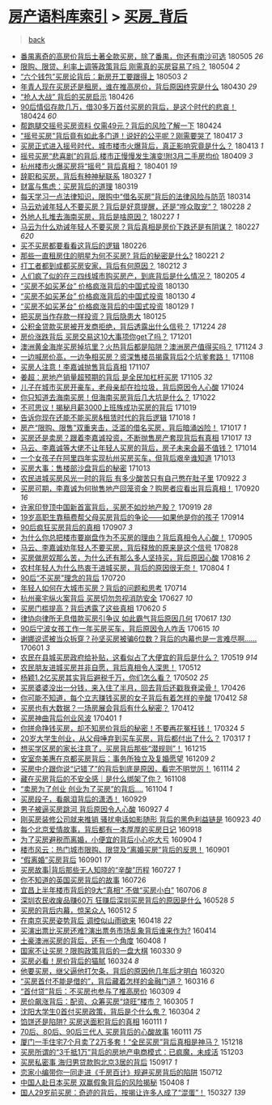 [房产语料库索引](../../README.md)  > [买房_背后](买房_背后.md)
====
> [back](../README.md)

- [番禺离奇的高房价背后土著全款买房，除了番禺，你还有南沙可选](http://jkwz.applinzi.com/ittc/7099271514203620359.html#%E7%95%AA%E7%A6%BA%E7%A6%BB%E5%A5%87%E7%9A%84%E9%AB%98%E6%88%BF%E4%BB%B7%E8%83%8C%E5%90%8E%E5%9C%9F%E8%91%97%E5%85%A8%E6%AC%BE%E4%B9%B0%E6%88%BF%EF%BC%8C%E9%99%A4%E4%BA%86%E7%95%AA%E7%A6%BA%EF%BC%8C%E4%BD%A0%E8%BF%98%E6%9C%89%E5%8D%97%E6%B2%99%E5%8F%AF%E9%80%89) 180505 *26* 
- [限购、限贷、利率上调等政策背后 刚需真的买房容易了吗？](http://jkwz.applinzi.com/ittc/7099297295873082384.html#%E9%99%90%E8%B4%AD%E3%80%81%E9%99%90%E8%B4%B7%E3%80%81%E5%88%A9%E7%8E%87%E4%B8%8A%E8%B0%83%E7%AD%89%E6%94%BF%E7%AD%96%E8%83%8C%E5%90%8E+%E5%88%9A%E9%9C%80%E7%9C%9F%E7%9A%84%E4%B9%B0%E6%88%BF%E5%AE%B9%E6%98%93%E4%BA%86%E5%90%97%EF%BC%9F) 180504 *2* 
- [“六个钱包”买房论背后：新房开工要跟得上](http://jkwz.applinzi.com/ittc/7098820683884921863.html#%E2%80%9C%E5%85%AD%E4%B8%AA%E9%92%B1%E5%8C%85%E2%80%9D%E4%B9%B0%E6%88%BF%E8%AE%BA%E8%83%8C%E5%90%8E%EF%BC%9A%E6%96%B0%E6%88%BF%E5%BC%80%E5%B7%A5%E8%A6%81%E8%B7%9F%E5%BE%97%E4%B8%8A) 180503 *2* 
- [年青人现在买房还是租房，谁在推高房价，背后原因终究是什么](http://jkwz.applinzi.com/ittc/7097707554698429457.html#%E5%B9%B4%E9%9D%92%E4%BA%BA%E7%8E%B0%E5%9C%A8%E4%B9%B0%E6%88%BF%E8%BF%98%E6%98%AF%E7%A7%9F%E6%88%BF%EF%BC%8C%E8%B0%81%E5%9C%A8%E6%8E%A8%E9%AB%98%E6%88%BF%E4%BB%B7%EF%BC%8C%E8%83%8C%E5%90%8E%E5%8E%9F%E5%9B%A0%E7%BB%88%E7%A9%B6%E6%98%AF%E4%BB%80%E4%B9%88) 180430 *29* 
- [“抢人大战” 背后的买房启示](http://jkwz.applinzi.com/ittc/7096191227781448720.html#%E2%80%9C%E6%8A%A2%E4%BA%BA%E5%A4%A7%E6%88%98%E2%80%9D+%E8%83%8C%E5%90%8E%E7%9A%84%E4%B9%B0%E6%88%BF%E5%90%AF%E7%A4%BA) 180426  
- [90后情侣存款几万，借30多万首付买房的背后，是这个时代的悲哀！](http://jkwz.applinzi.com/ittc/7095553436617802768.html#90%E5%90%8E%E6%83%85%E4%BE%A3%E5%AD%98%E6%AC%BE%E5%87%A0%E4%B8%87%EF%BC%8C%E5%80%9F30%E5%A4%9A%E4%B8%87%E9%A6%96%E4%BB%98%E4%B9%B0%E6%88%BF%E7%9A%84%E8%83%8C%E5%90%8E%EF%BC%8C%E6%98%AF%E8%BF%99%E4%B8%AA%E6%97%B6%E4%BB%A3%E7%9A%84%E6%82%B2%E5%93%80%EF%BC%81) 180424 *60* 
- [帮跑腿交摇号买房资料 仅需49元？背后的风险了解一下](http://jkwz.applinzi.com/ittc/7095498743858332679.html#%E5%B8%AE%E8%B7%91%E8%85%BF%E4%BA%A4%E6%91%87%E5%8F%B7%E4%B9%B0%E6%88%BF%E8%B5%84%E6%96%99+%E4%BB%85%E9%9C%8049%E5%85%83%EF%BC%9F%E8%83%8C%E5%90%8E%E7%9A%84%E9%A3%8E%E9%99%A9%E4%BA%86%E8%A7%A3%E4%B8%80%E4%B8%8B) 180424  
- [&quot;摇号买房&quot;背后竟有如此多门道！说好的公平呢？刚需要哭了](http://jkwz.applinzi.com/ittc/7093044311891641350.html#%26quot%3B%E6%91%87%E5%8F%B7%E4%B9%B0%E6%88%BF%26quot%3B%E8%83%8C%E5%90%8E%E7%AB%9F%E6%9C%89%E5%A6%82%E6%AD%A4%E5%A4%9A%E9%97%A8%E9%81%93%EF%BC%81%E8%AF%B4%E5%A5%BD%E7%9A%84%E5%85%AC%E5%B9%B3%E5%91%A2%EF%BC%9F%E5%88%9A%E9%9C%80%E8%A6%81%E5%93%AD%E4%BA%86) 180417 *3* 
- [买房正式进入摇号时代，城市楼市火爆背后，真正影响究竟是什么？](http://jkwz.applinzi.com/ittc/7091456326003852304.html#%E4%B9%B0%E6%88%BF%E6%AD%A3%E5%BC%8F%E8%BF%9B%E5%85%A5%E6%91%87%E5%8F%B7%E6%97%B6%E4%BB%A3%EF%BC%8C%E5%9F%8E%E5%B8%82%E6%A5%BC%E5%B8%82%E7%81%AB%E7%88%86%E8%83%8C%E5%90%8E%EF%BC%8C%E7%9C%9F%E6%AD%A3%E5%BD%B1%E5%93%8D%E7%A9%B6%E7%AB%9F%E6%98%AF%E4%BB%80%E4%B9%88%EF%BC%9F) 180413 *1* 
- [摇号买房“悲喜剧”的背后,楼市正慢慢发生演变!附3月二手房均价](http://jkwz.applinzi.com/ittc/7090095683979969553.html#%E6%91%87%E5%8F%B7%E4%B9%B0%E6%88%BF%E2%80%9C%E6%82%B2%E5%96%9C%E5%89%A7%E2%80%9D%E7%9A%84%E8%83%8C%E5%90%8E%2C%E6%A5%BC%E5%B8%82%E6%AD%A3%E6%85%A2%E6%85%A2%E5%8F%91%E7%94%9F%E6%BC%94%E5%8F%98%21%E9%99%843%E6%9C%88%E4%BA%8C%E6%89%8B%E6%88%BF%E5%9D%87%E4%BB%B7) 180409 *3* 
- [杭州楼市火爆买房将“摇号” 背后真相？](http://jkwz.applinzi.com/ittc/7086901410996421648.html#%E6%9D%AD%E5%B7%9E%E6%A5%BC%E5%B8%82%E7%81%AB%E7%88%86%E4%B9%B0%E6%88%BF%E5%B0%86%E2%80%9C%E6%91%87%E5%8F%B7%E2%80%9D+%E8%83%8C%E5%90%8E%E7%9C%9F%E7%9B%B8%EF%BC%9F) 180401 *19* 
- [辞职和买房，背后有种神秘联系](http://jkwz.applinzi.com/ittc/7084923604112507911.html#%E8%BE%9E%E8%81%8C%E5%92%8C%E4%B9%B0%E6%88%BF%EF%BC%8C%E8%83%8C%E5%90%8E%E6%9C%89%E7%A7%8D%E7%A5%9E%E7%A7%98%E8%81%94%E7%B3%BB) 180327 *1* 
- [财富与焦虑：买房背后的道理](http://jkwz.applinzi.com/ittc/7082236810543760391.html#%E8%B4%A2%E5%AF%8C%E4%B8%8E%E7%84%A6%E8%99%91%EF%BC%9A%E4%B9%B0%E6%88%BF%E8%83%8C%E5%90%8E%E7%9A%84%E9%81%93%E7%90%86) 180319  
- [每天学习一点法律知识，限购中“借名买房”背后的法律风险与防范](http://jkwz.applinzi.com/ittc/7080332840325874694.html#%E6%AF%8F%E5%A4%A9%E5%AD%A6%E4%B9%A0%E4%B8%80%E7%82%B9%E6%B3%95%E5%BE%8B%E7%9F%A5%E8%AF%86%EF%BC%8C%E9%99%90%E8%B4%AD%E4%B8%AD%E2%80%9C%E5%80%9F%E5%90%8D%E4%B9%B0%E6%88%BF%E2%80%9D%E8%83%8C%E5%90%8E%E7%9A%84%E6%B3%95%E5%BE%8B%E9%A3%8E%E9%99%A9%E4%B8%8E%E9%98%B2%E8%8C%83) 180314  
- [马云劝诫年轻人不要买房？背后是好意提醒，还是“哗众取宠”？](http://jkwz.applinzi.com/ittc/7075172832646808586.html#%E9%A9%AC%E4%BA%91%E5%8A%9D%E8%AF%AB%E5%B9%B4%E8%BD%BB%E4%BA%BA%E4%B8%8D%E8%A6%81%E4%B9%B0%E6%88%BF%EF%BC%9F%E8%83%8C%E5%90%8E%E6%98%AF%E5%A5%BD%E6%84%8F%E6%8F%90%E9%86%92%EF%BC%8C%E8%BF%98%E6%98%AF%E2%80%9C%E5%93%97%E4%BC%97%E5%8F%96%E5%AE%A0%E2%80%9D%EF%BC%9F) 180228 *2* 
- [外地人扎堆去海南买房，背后是啥原因？](http://jkwz.applinzi.com/ittc/7074777222189941767.html#%E5%A4%96%E5%9C%B0%E4%BA%BA%E6%89%8E%E5%A0%86%E5%8E%BB%E6%B5%B7%E5%8D%97%E4%B9%B0%E6%88%BF%EF%BC%8C%E8%83%8C%E5%90%8E%E6%98%AF%E5%95%A5%E5%8E%9F%E5%9B%A0%EF%BC%9F) 180227 *1* 
- [马云为什么劝诫年轻人不要买房？背后真相是房价下跌还是有阴谋？](http://jkwz.applinzi.com/ittc/7074679746111996939.html#%E9%A9%AC%E4%BA%91%E4%B8%BA%E4%BB%80%E4%B9%88%E5%8A%9D%E8%AF%AB%E5%B9%B4%E8%BD%BB%E4%BA%BA%E4%B8%8D%E8%A6%81%E4%B9%B0%E6%88%BF%EF%BC%9F%E8%83%8C%E5%90%8E%E7%9C%9F%E7%9B%B8%E6%98%AF%E6%88%BF%E4%BB%B7%E4%B8%8B%E8%B7%8C%E8%BF%98%E6%98%AF%E6%9C%89%E9%98%B4%E8%B0%8B%EF%BC%9F) 180227 *620* 
- [买不买房都要看看这背后的逻辑](http://jkwz.applinzi.com/ittc/7074349713438802955.html#%E4%B9%B0%E4%B8%8D%E4%B9%B0%E6%88%BF%E9%83%BD%E8%A6%81%E7%9C%8B%E7%9C%8B%E8%BF%99%E8%83%8C%E5%90%8E%E7%9A%84%E9%80%BB%E8%BE%91) 180226  
- [那些一直租房住的明星为何不买房? 背后的秘密是什么?](http://jkwz.applinzi.com/ittc/7072513938665505802.html#%E9%82%A3%E4%BA%9B%E4%B8%80%E7%9B%B4%E7%A7%9F%E6%88%BF%E4%BD%8F%E7%9A%84%E6%98%8E%E6%98%9F%E4%B8%BA%E4%BD%95%E4%B8%8D%E4%B9%B0%E6%88%BF%3F+%E8%83%8C%E5%90%8E%E7%9A%84%E7%A7%98%E5%AF%86%E6%98%AF%E4%BB%80%E4%B9%88%3F) 180221 *2* 
- [打工者都到成都买房安家，背后有何原因？](http://jkwz.applinzi.com/ittc/7069334140858401809.html#%E6%89%93%E5%B7%A5%E8%80%85%E9%83%BD%E5%88%B0%E6%88%90%E9%83%BD%E4%B9%B0%E6%88%BF%E5%AE%89%E5%AE%B6%EF%BC%8C%E8%83%8C%E5%90%8E%E6%9C%89%E4%BD%95%E5%8E%9F%E5%9B%A0%EF%BC%9F) 180212 *3* 
- [人们疯了似的在三四线城市购买房产，到底背后是什么情况？](http://jkwz.applinzi.com/ittc/7066617385039954954.html#%E4%BA%BA%E4%BB%AC%E7%96%AF%E4%BA%86%E4%BC%BC%E7%9A%84%E5%9C%A8%E4%B8%89%E5%9B%9B%E7%BA%BF%E5%9F%8E%E5%B8%82%E8%B4%AD%E4%B9%B0%E6%88%BF%E4%BA%A7%EF%BC%8C%E5%88%B0%E5%BA%95%E8%83%8C%E5%90%8E%E6%98%AF%E4%BB%80%E4%B9%88%E6%83%85%E5%86%B5%EF%BC%9F) 180205 *4* 
- [“买房不如买茅台” 价格疯涨背后的中国式投资](http://jkwz.applinzi.com/ittc/7064415420105098256.html#%E2%80%9C%E4%B9%B0%E6%88%BF%E4%B8%8D%E5%A6%82%E4%B9%B0%E8%8C%85%E5%8F%B0%E2%80%9D+%E4%BB%B7%E6%A0%BC%E7%96%AF%E6%B6%A8%E8%83%8C%E5%90%8E%E7%9A%84%E4%B8%AD%E5%9B%BD%E5%BC%8F%E6%8A%95%E8%B5%84) 180130  
- [“买房不如买茅台” 价格疯涨背后的中国式投资](http://jkwz.applinzi.com/ittc/7064328356734960656.html#%E2%80%9C%E4%B9%B0%E6%88%BF%E4%B8%8D%E5%A6%82%E4%B9%B0%E8%8C%85%E5%8F%B0%E2%80%9D+%E4%BB%B7%E6%A0%BC%E7%96%AF%E6%B6%A8%E8%83%8C%E5%90%8E%E7%9A%84%E4%B8%AD%E5%9B%BD%E5%BC%8F%E6%8A%95%E8%B5%84) 180130 *4* 
- [“买房不如买茅台” 价格疯涨背后的中国式投资](http://jkwz.applinzi.com/ittc/7064015918135247889.html#%E2%80%9C%E4%B9%B0%E6%88%BF%E4%B8%8D%E5%A6%82%E4%B9%B0%E8%8C%85%E5%8F%B0%E2%80%9D+%E4%BB%B7%E6%A0%BC%E7%96%AF%E6%B6%A8%E8%83%8C%E5%90%8E%E7%9A%84%E4%B8%AD%E5%9B%BD%E5%BC%8F%E6%8A%95%E8%B5%84) 180129 *1* 
- [把买房当作存款一样投资？背后隐患大](http://jkwz.applinzi.com/ittc/7062620546846426122.html#%E6%8A%8A%E4%B9%B0%E6%88%BF%E5%BD%93%E4%BD%9C%E5%AD%98%E6%AC%BE%E4%B8%80%E6%A0%B7%E6%8A%95%E8%B5%84%EF%BC%9F%E8%83%8C%E5%90%8E%E9%9A%90%E6%82%A3%E5%A4%A7) 180125  
- [公积金贷款买房被开发商拒绝，背后透露出什么信号？](http://jkwz.applinzi.com/ittc/7050601062463964177.html#%E5%85%AC%E7%A7%AF%E9%87%91%E8%B4%B7%E6%AC%BE%E4%B9%B0%E6%88%BF%E8%A2%AB%E5%BC%80%E5%8F%91%E5%95%86%E6%8B%92%E7%BB%9D%EF%BC%8C%E8%83%8C%E5%90%8E%E9%80%8F%E9%9C%B2%E5%87%BA%E4%BB%80%E4%B9%88%E4%BF%A1%E5%8F%B7%EF%BC%9F) 171224 *28* 
- [房价涨跌背后 买房交易这10大事项你get了吗？](http://jkwz.applinzi.com/ittc/7042053718520890384.html#%E6%88%BF%E4%BB%B7%E6%B6%A8%E8%B7%8C%E8%83%8C%E5%90%8E+%E4%B9%B0%E6%88%BF%E4%BA%A4%E6%98%93%E8%BF%9910%E5%A4%A7%E4%BA%8B%E9%A1%B9%E4%BD%A0get%E4%BA%86%E5%90%97%EF%BC%9F) 171201  
- [澳洲黄金海岸买房掉坑里？火热背后都是陷阱？澳洲房产值得买吗？](http://jkwz.applinzi.com/ittc/7038525750087517201.html#%E6%BE%B3%E6%B4%B2%E9%BB%84%E9%87%91%E6%B5%B7%E5%B2%B8%E4%B9%B0%E6%88%BF%E6%8E%89%E5%9D%91%E9%87%8C%EF%BC%9F%E7%81%AB%E7%83%AD%E8%83%8C%E5%90%8E%E9%83%BD%E6%98%AF%E9%99%B7%E9%98%B1%EF%BC%9F%E6%BE%B3%E6%B4%B2%E6%88%BF%E4%BA%A7%E5%80%BC%E5%BE%97%E4%B9%B0%E5%90%97%EF%BC%9F) 171124 *3* 
- [一边喊房价高，一边争相买房？资深售楼员揭露背后2个坑爹套路！](http://jkwz.applinzi.com/ittc/7033519335170114577.html#%E4%B8%80%E8%BE%B9%E5%96%8A%E6%88%BF%E4%BB%B7%E9%AB%98%EF%BC%8C%E4%B8%80%E8%BE%B9%E4%BA%89%E7%9B%B8%E4%B9%B0%E6%88%BF%EF%BC%9F%E8%B5%84%E6%B7%B1%E5%94%AE%E6%A5%BC%E5%91%98%E6%8F%AD%E9%9C%B2%E8%83%8C%E5%90%8E2%E4%B8%AA%E5%9D%91%E7%88%B9%E5%A5%97%E8%B7%AF%EF%BC%81) 171108  
- [买房人注意！李嘉诚抛售背后真相](http://jkwz.applinzi.com/ittc/7033179020018058256.html#%E4%B9%B0%E6%88%BF%E4%BA%BA%E6%B3%A8%E6%84%8F%EF%BC%81%E6%9D%8E%E5%98%89%E8%AF%9A%E6%8A%9B%E5%94%AE%E8%83%8C%E5%90%8E%E7%9C%9F%E7%9B%B8) 171107  
- [姜超：房地产销量超预期的背后 是全民加杠杆买房](http://jkwz.applinzi.com/ittc/7032417240027235344.html#%E5%A7%9C%E8%B6%85%EF%BC%9A%E6%88%BF%E5%9C%B0%E4%BA%A7%E9%94%80%E9%87%8F%E8%B6%85%E9%A2%84%E6%9C%9F%E7%9A%84%E8%83%8C%E5%90%8E+%E6%98%AF%E5%85%A8%E6%B0%91%E5%8A%A0%E6%9D%A0%E6%9D%86%E4%B9%B0%E6%88%BF) 171105 *32* 
- [儿子在城市买房开豪车，老母亲却在捡垃圾，背后原因令人心酸](http://jkwz.applinzi.com/ittc/7027962496676267025.html#%E5%84%BF%E5%AD%90%E5%9C%A8%E5%9F%8E%E5%B8%82%E4%B9%B0%E6%88%BF%E5%BC%80%E8%B1%AA%E8%BD%A6%EF%BC%8C%E8%80%81%E6%AF%8D%E4%BA%B2%E5%8D%B4%E5%9C%A8%E6%8D%A1%E5%9E%83%E5%9C%BE%EF%BC%8C%E8%83%8C%E5%90%8E%E5%8E%9F%E5%9B%A0%E4%BB%A4%E4%BA%BA%E5%BF%83%E9%85%B8) 171024  
- [你只知道去海南买房！但海南买房背后几大坑是什么？](http://jkwz.applinzi.com/ittc/7027320821872329745.html#%E4%BD%A0%E5%8F%AA%E7%9F%A5%E9%81%93%E5%8E%BB%E6%B5%B7%E5%8D%97%E4%B9%B0%E6%88%BF%EF%BC%81%E4%BD%86%E6%B5%B7%E5%8D%97%E4%B9%B0%E6%88%BF%E8%83%8C%E5%90%8E%E5%87%A0%E5%A4%A7%E5%9D%91%E6%98%AF%E4%BB%80%E4%B9%88%EF%BC%9F) 171022  
- [不可思议！揭秘月薪3000上班族成功买房的背后](http://jkwz.applinzi.com/ittc/7025834464104678416.html#%E4%B8%8D%E5%8F%AF%E6%80%9D%E8%AE%AE%EF%BC%81%E6%8F%AD%E7%A7%98%E6%9C%88%E8%96%AA3000%E4%B8%8A%E7%8F%AD%E6%97%8F%E6%88%90%E5%8A%9F%E4%B9%B0%E6%88%BF%E7%9A%84%E8%83%8C%E5%90%8E) 171019  
- [告诉你现在还能不能买房&amp;租赁时代的背后逻辑](http://jkwz.applinzi.com/ittc/7025774486975153168.html#%E5%91%8A%E8%AF%89%E4%BD%A0%E7%8E%B0%E5%9C%A8%E8%BF%98%E8%83%BD%E4%B8%8D%E8%83%BD%E4%B9%B0%E6%88%BF%26amp%3B%E7%A7%9F%E8%B5%81%E6%97%B6%E4%BB%A3%E7%9A%84%E8%83%8C%E5%90%8E%E9%80%BB%E8%BE%91) 171018 *1* 
- [房产“限购、限售”双重夹击，泛滥的借名买房，背后暗涌凶险！](http://jkwz.applinzi.com/ittc/7025449281476101137.html#%E6%88%BF%E4%BA%A7%E2%80%9C%E9%99%90%E8%B4%AD%E3%80%81%E9%99%90%E5%94%AE%E2%80%9D%E5%8F%8C%E9%87%8D%E5%A4%B9%E5%87%BB%EF%BC%8C%E6%B3%9B%E6%BB%A5%E7%9A%84%E5%80%9F%E5%90%8D%E4%B9%B0%E6%88%BF%EF%BC%8C%E8%83%8C%E5%90%8E%E6%9A%97%E6%B6%8C%E5%87%B6%E9%99%A9%EF%BC%81) 171017 *1* 
- [买房还是卖房？跟着李嘉诚投资，不断抛售房产套现背后有真相](http://jkwz.applinzi.com/ittc/7025341205142045713.html#%E4%B9%B0%E6%88%BF%E8%BF%98%E6%98%AF%E5%8D%96%E6%88%BF%EF%BC%9F%E8%B7%9F%E7%9D%80%E6%9D%8E%E5%98%89%E8%AF%9A%E6%8A%95%E8%B5%84%EF%BC%8C%E4%B8%8D%E6%96%AD%E6%8A%9B%E5%94%AE%E6%88%BF%E4%BA%A7%E5%A5%97%E7%8E%B0%E8%83%8C%E5%90%8E%E6%9C%89%E7%9C%9F%E7%9B%B8) 171017 *13* 
- [马云、李嘉诚等大佬不让年轻人买房的背后，房子未来会最不值钱？](http://jkwz.applinzi.com/ittc/7024444293274666000.html#%E9%A9%AC%E4%BA%91%E3%80%81%E6%9D%8E%E5%98%89%E8%AF%9A%E7%AD%89%E5%A4%A7%E4%BD%AC%E4%B8%8D%E8%AE%A9%E5%B9%B4%E8%BD%BB%E4%BA%BA%E4%B9%B0%E6%88%BF%E7%9A%84%E8%83%8C%E5%90%8E%EF%BC%8C%E6%88%BF%E5%AD%90%E6%9C%AA%E6%9D%A5%E4%BC%9A%E6%9C%80%E4%B8%8D%E5%80%BC%E9%92%B1%EF%BC%9F) 171014  
- [一个女孩子在阿里四年实现杭州买房买车，但背后艰辛谁知道](http://jkwz.applinzi.com/ittc/7024046741043807249.html#%E4%B8%80%E4%B8%AA%E5%A5%B3%E5%AD%A9%E5%AD%90%E5%9C%A8%E9%98%BF%E9%87%8C%E5%9B%9B%E5%B9%B4%E5%AE%9E%E7%8E%B0%E6%9D%AD%E5%B7%9E%E4%B9%B0%E6%88%BF%E4%B9%B0%E8%BD%A6%EF%BC%8C%E4%BD%86%E8%83%8C%E5%90%8E%E8%89%B0%E8%BE%9B%E8%B0%81%E7%9F%A5%E9%81%93) 171013  
- [买房大事：售楼部沙盘背后的秘密](http://jkwz.applinzi.com/ittc/7023848758884959249.html#%E4%B9%B0%E6%88%BF%E5%A4%A7%E4%BA%8B%EF%BC%9A%E5%94%AE%E6%A5%BC%E9%83%A8%E6%B2%99%E7%9B%98%E8%83%8C%E5%90%8E%E7%9A%84%E7%A7%98%E5%AF%86) 171013  
- [农民进城买房风光一时的背后 有多少酸苦只有自己憋在肚子里](http://jkwz.applinzi.com/ittc/7016177263345927184.html#%E5%86%9C%E6%B0%91%E8%BF%9B%E5%9F%8E%E4%B9%B0%E6%88%BF%E9%A3%8E%E5%85%89%E4%B8%80%E6%97%B6%E7%9A%84%E8%83%8C%E5%90%8E+%E6%9C%89%E5%A4%9A%E5%B0%91%E9%85%B8%E8%8B%A6%E5%8F%AA%E6%9C%89%E8%87%AA%E5%B7%B1%E6%86%8B%E5%9C%A8%E8%82%9A%E5%AD%90%E9%87%8C) 170922 *3* 
- [买房可期，李嘉诚为何抛售地产回笼资金？购房者应看出背后真相！](http://jkwz.applinzi.com/ittc/7015360781103924241.html#%E4%B9%B0%E6%88%BF%E5%8F%AF%E6%9C%9F%EF%BC%8C%E6%9D%8E%E5%98%89%E8%AF%9A%E4%B8%BA%E4%BD%95%E6%8A%9B%E5%94%AE%E5%9C%B0%E4%BA%A7%E5%9B%9E%E7%AC%BC%E8%B5%84%E9%87%91%EF%BC%9F%E8%B4%AD%E6%88%BF%E8%80%85%E5%BA%94%E7%9C%8B%E5%87%BA%E8%83%8C%E5%90%8E%E7%9C%9F%E7%9B%B8%EF%BC%81) 170920 *16* 
- [许家印登顶中国新首富背后，买房不如炒地产股？](http://jkwz.applinzi.com/ittc/7014816692423885841.html#%E8%AE%B8%E5%AE%B6%E5%8D%B0%E7%99%BB%E9%A1%B6%E4%B8%AD%E5%9B%BD%E6%96%B0%E9%A6%96%E5%AF%8C%E8%83%8C%E5%90%8E%EF%BC%8C%E4%B9%B0%E6%88%BF%E4%B8%8D%E5%A6%82%E7%82%92%E5%9C%B0%E4%BA%A7%E8%82%A1%EF%BC%9F) 170919 *28* 
- [19岁高职生靠稿费帮父母买房背后的争论——如果他是你的孩子](http://jkwz.applinzi.com/ittc/7013245503343690769.html#19%E5%B2%81%E9%AB%98%E8%81%8C%E7%94%9F%E9%9D%A0%E7%A8%BF%E8%B4%B9%E5%B8%AE%E7%88%B6%E6%AF%8D%E4%B9%B0%E6%88%BF%E8%83%8C%E5%90%8E%E7%9A%84%E4%BA%89%E8%AE%BA%E2%80%94%E2%80%94%E5%A6%82%E6%9E%9C%E4%BB%96%E6%98%AF%E4%BD%A0%E7%9A%84%E5%AD%A9%E5%AD%90) 170914  
- [90后疯狂买房背后的真相](http://jkwz.applinzi.com/ittc/7010586589254910993.html#90%E5%90%8E%E7%96%AF%E7%8B%82%E4%B9%B0%E6%88%BF%E8%83%8C%E5%90%8E%E7%9A%84%E7%9C%9F%E7%9B%B8) 170907 *3* 
- [为什么你总把楼市要崩盘作为不买房的理由？背后真相令人心酸！](http://jkwz.applinzi.com/ittc/7009975058582471696.html#%E4%B8%BA%E4%BB%80%E4%B9%88%E4%BD%A0%E6%80%BB%E6%8A%8A%E6%A5%BC%E5%B8%82%E8%A6%81%E5%B4%A9%E7%9B%98%E4%BD%9C%E4%B8%BA%E4%B8%8D%E4%B9%B0%E6%88%BF%E7%9A%84%E7%90%86%E7%94%B1%EF%BC%9F%E8%83%8C%E5%90%8E%E7%9C%9F%E7%9B%B8%E4%BB%A4%E4%BA%BA%E5%BF%83%E9%85%B8%EF%BC%81) 170905  
- [马云、李嘉诚劝年轻人不要买房，背后释放的原来是这个信号](http://jkwz.applinzi.com/ittc/7006651215155561489.html#%E9%A9%AC%E4%BA%91%E3%80%81%E6%9D%8E%E5%98%89%E8%AF%9A%E5%8A%9D%E5%B9%B4%E8%BD%BB%E4%BA%BA%E4%B8%8D%E8%A6%81%E4%B9%B0%E6%88%BF%EF%BC%8C%E8%83%8C%E5%90%8E%E9%87%8A%E6%94%BE%E7%9A%84%E5%8E%9F%E6%9D%A5%E6%98%AF%E8%BF%99%E4%B8%AA%E4%BF%A1%E5%8F%B7) 170828  
- [买房做房奴那么苦，为什么还有那么多人坚持买，背后原因心酸](http://jkwz.applinzi.com/ittc/7002504543198512145.html#%E4%B9%B0%E6%88%BF%E5%81%9A%E6%88%BF%E5%A5%B4%E9%82%A3%E4%B9%88%E8%8B%A6%EF%BC%8C%E4%B8%BA%E4%BB%80%E4%B9%88%E8%BF%98%E6%9C%89%E9%82%A3%E4%B9%88%E5%A4%9A%E4%BA%BA%E5%9D%9A%E6%8C%81%E4%B9%B0%EF%BC%8C%E8%83%8C%E5%90%8E%E5%8E%9F%E5%9B%A0%E5%BF%83%E9%85%B8) 170816 *2* 
- [农村年轻人为什么热衷于进城买房，背后的原因很无奈！](http://jkwz.applinzi.com/ittc/6997953865897739280.html#%E5%86%9C%E6%9D%91%E5%B9%B4%E8%BD%BB%E4%BA%BA%E4%B8%BA%E4%BB%80%E4%B9%88%E7%83%AD%E8%A1%B7%E4%BA%8E%E8%BF%9B%E5%9F%8E%E4%B9%B0%E6%88%BF%EF%BC%8C%E8%83%8C%E5%90%8E%E7%9A%84%E5%8E%9F%E5%9B%A0%E5%BE%88%E6%97%A0%E5%A5%88%EF%BC%81) 170804 *1* 
- [90后“不买房”理念的背后](http://jkwz.applinzi.com/ittc/6992394237721986065.html#90%E5%90%8E%E2%80%9C%E4%B8%8D%E4%B9%B0%E6%88%BF%E2%80%9D%E7%90%86%E5%BF%B5%E7%9A%84%E8%83%8C%E5%90%8E) 170720  
- [年轻人如何在大城市买房？背后的问题和思考](http://jkwz.applinzi.com/ittc/6990190901631386640.html#%E5%B9%B4%E8%BD%BB%E4%BA%BA%E5%A6%82%E4%BD%95%E5%9C%A8%E5%A4%A7%E5%9F%8E%E5%B8%82%E4%B9%B0%E6%88%BF%EF%BC%9F%E8%83%8C%E5%90%8E%E7%9A%84%E9%97%AE%E9%A2%98%E5%92%8C%E6%80%9D%E8%80%83) 170714  
- [杭州豪宅纵火案背后 买房切勿忽视消防安全](http://jkwz.applinzi.com/ittc/6983806670424507397.html#%E6%9D%AD%E5%B7%9E%E8%B1%AA%E5%AE%85%E7%BA%B5%E7%81%AB%E6%A1%88%E8%83%8C%E5%90%8E+%E4%B9%B0%E6%88%BF%E5%88%87%E5%8B%BF%E5%BF%BD%E8%A7%86%E6%B6%88%E9%98%B2%E5%AE%89%E5%85%A8) 170627 *10* 
- [买房门槛提高？背后透露了这些真相](http://jkwz.applinzi.com/ittc/6981177311658247173.html#%E4%B9%B0%E6%88%BF%E9%97%A8%E6%A7%9B%E6%8F%90%E9%AB%98%EF%BC%9F%E8%83%8C%E5%90%8E%E9%80%8F%E9%9C%B2%E4%BA%86%E8%BF%99%E4%BA%9B%E7%9C%9F%E7%9B%B8) 170620 *5* 
- [律协向律所无息借款买房引争议 如此霸气背后原因几何](http://jkwz.applinzi.com/ittc/6980113637984175108.html#%E5%BE%8B%E5%8D%8F%E5%90%91%E5%BE%8B%E6%89%80%E6%97%A0%E6%81%AF%E5%80%9F%E6%AC%BE%E4%B9%B0%E6%88%BF%E5%BC%95%E4%BA%89%E8%AE%AE+%E5%A6%82%E6%AD%A4%E9%9C%B8%E6%B0%94%E8%83%8C%E5%90%8E%E5%8E%9F%E5%9B%A0%E5%87%A0%E4%BD%95) 170617 *130* 
- [90后宁波女孩工作一年买房买车，背后原因令人咋舌](http://jkwz.applinzi.com/ittc/6979422622700798981.html#90%E5%90%8E%E5%AE%81%E6%B3%A2%E5%A5%B3%E5%AD%A9%E5%B7%A5%E4%BD%9C%E4%B8%80%E5%B9%B4%E4%B9%B0%E6%88%BF%E4%B9%B0%E8%BD%A6%EF%BC%8C%E8%83%8C%E5%90%8E%E5%8E%9F%E5%9B%A0%E4%BB%A4%E4%BA%BA%E5%92%8B%E8%88%8C) 170615 *10* 
- [谢娜说谎被当众拆穿？孙坚买房被骗6位数？背后的内幕也是一言难尽啊……](http://jkwz.applinzi.com/ittc/6974277066789749765.html#%E8%B0%A2%E5%A8%9C%E8%AF%B4%E8%B0%8E%E8%A2%AB%E5%BD%93%E4%BC%97%E6%8B%86%E7%A9%BF%EF%BC%9F%E5%AD%99%E5%9D%9A%E4%B9%B0%E6%88%BF%E8%A2%AB%E9%AA%976%E4%BD%8D%E6%95%B0%EF%BC%9F%E8%83%8C%E5%90%8E%E7%9A%84%E5%86%85%E5%B9%95%E4%B9%9F%E6%98%AF%E4%B8%80%E8%A8%80%E9%9A%BE%E5%B0%BD%E5%95%8A%E2%80%A6%E2%80%A6) 170601 *3* 
- [农民在县城买房政府给补贴，这看似占了大便宜的背后是什么？](http://jkwz.applinzi.com/ittc/6969440870716670980.html#%E5%86%9C%E6%B0%91%E5%9C%A8%E5%8E%BF%E5%9F%8E%E4%B9%B0%E6%88%BF%E6%94%BF%E5%BA%9C%E7%BB%99%E8%A1%A5%E8%B4%B4%EF%BC%8C%E8%BF%99%E7%9C%8B%E4%BC%BC%E5%8D%A0%E4%BA%86%E5%A4%A7%E4%BE%BF%E5%AE%9C%E7%9A%84%E8%83%8C%E5%90%8E%E6%98%AF%E4%BB%80%E4%B9%88%EF%BC%9F) 170519 *914* 
- [农民朋友进城买房并非自愿，背后真相令人深思！](http://jkwz.applinzi.com/ittc/6966377796543710212.html#%E5%86%9C%E6%B0%91%E6%9C%8B%E5%8F%8B%E8%BF%9B%E5%9F%8E%E4%B9%B0%E6%88%BF%E5%B9%B6%E9%9D%9E%E8%87%AA%E6%84%BF%EF%BC%8C%E8%83%8C%E5%90%8E%E7%9C%9F%E7%9B%B8%E4%BB%A4%E4%BA%BA%E6%B7%B1%E6%80%9D%EF%BC%81) 170512  
- [杨颖1.2亿买房其实背后避税千万，你们怎么看？](http://jkwz.applinzi.com/ittc/6963079919289500676.html#%E6%9D%A8%E9%A2%961.2%E4%BA%BF%E4%B9%B0%E6%88%BF%E5%85%B6%E5%AE%9E%E8%83%8C%E5%90%8E%E9%81%BF%E7%A8%8E%E5%8D%83%E4%B8%87%EF%BC%8C%E4%BD%A0%E4%BB%AC%E6%80%8E%E4%B9%88%E7%9C%8B%EF%BC%9F) 170502 *25* 
- [买房婆婆没出一分钱，来入住了半月，回去背后还戳我脊梁骨！](http://jkwz.applinzi.com/ittc/6960778806846555141.html#%E4%B9%B0%E6%88%BF%E5%A9%86%E5%A9%86%E6%B2%A1%E5%87%BA%E4%B8%80%E5%88%86%E9%92%B1%EF%BC%8C%E6%9D%A5%E5%85%A5%E4%BD%8F%E4%BA%86%E5%8D%8A%E6%9C%88%EF%BC%8C%E5%9B%9E%E5%8E%BB%E8%83%8C%E5%90%8E%E8%BF%98%E6%88%B3%E6%88%91%E8%84%8A%E6%A2%81%E9%AA%A8%EF%BC%81) 170426  
- [你可能不知道，每个立志赚钱买房的女子背后有着怎样的辛酸](http://jkwz.applinzi.com/ittc/6955760209174725637.html#%E4%BD%A0%E5%8F%AF%E8%83%BD%E4%B8%8D%E7%9F%A5%E9%81%93%EF%BC%8C%E6%AF%8F%E4%B8%AA%E7%AB%8B%E5%BF%97%E8%B5%9A%E9%92%B1%E4%B9%B0%E6%88%BF%E7%9A%84%E5%A5%B3%E5%AD%90%E8%83%8C%E5%90%8E%E6%9C%89%E7%9D%80%E6%80%8E%E6%A0%B7%E7%9A%84%E8%BE%9B%E9%85%B8) 170412 *58* 
- [买房也有大数据？一场房展会背后有什么秘密？](http://jkwz.applinzi.com/ittc/6955680665545737220.html#%E4%B9%B0%E6%88%BF%E4%B9%9F%E6%9C%89%E5%A4%A7%E6%95%B0%E6%8D%AE%EF%BC%9F%E4%B8%80%E5%9C%BA%E6%88%BF%E5%B1%95%E4%BC%9A%E8%83%8C%E5%90%8E%E6%9C%89%E4%BB%80%E4%B9%88%E7%A7%98%E5%AF%86%EF%BC%9F) 170412  
- [买房神曲背后创业风波](http://jkwz.applinzi.com/ittc/6951606387686769668.html#%E4%B9%B0%E6%88%BF%E7%A5%9E%E6%9B%B2%E8%83%8C%E5%90%8E%E5%88%9B%E4%B8%9A%E9%A3%8E%E6%B3%A2) 170401 *1* 
- [你拼命挣钱买房，却不知房价背后的秘密！不要再花冤枉钱！](http://jkwz.applinzi.com/ittc/6948205775523693573.html#%E4%BD%A0%E6%8B%BC%E5%91%BD%E6%8C%A3%E9%92%B1%E4%B9%B0%E6%88%BF%EF%BC%8C%E5%8D%B4%E4%B8%8D%E7%9F%A5%E6%88%BF%E4%BB%B7%E8%83%8C%E5%90%8E%E7%9A%84%E7%A7%98%E5%AF%86%EF%BC%81%E4%B8%8D%E8%A6%81%E5%86%8D%E8%8A%B1%E5%86%A4%E6%9E%89%E9%92%B1%EF%BC%81) 170324 *5* 
- [20岁大学生创业，从父母唾弃到买车买房，背后都付出了什么？](http://jkwz.applinzi.com/ittc/6946027195511342084.html#20%E5%B2%81%E5%A4%A7%E5%AD%A6%E7%94%9F%E5%88%9B%E4%B8%9A%EF%BC%8C%E4%BB%8E%E7%88%B6%E6%AF%8D%E5%94%BE%E5%BC%83%E5%88%B0%E4%B9%B0%E8%BD%A6%E4%B9%B0%E6%88%BF%EF%BC%8C%E8%83%8C%E5%90%8E%E9%83%BD%E4%BB%98%E5%87%BA%E4%BA%86%E4%BB%80%E4%B9%88%EF%BC%9F) 170317 *1* 
- [想买学区房的家长注意了，买房背后那些“潜规则”！](http://jkwz.applinzi.com/ittc/6911898733246940165.html#%E6%83%B3%E4%B9%B0%E5%AD%A6%E5%8C%BA%E6%88%BF%E7%9A%84%E5%AE%B6%E9%95%BF%E6%B3%A8%E6%84%8F%E4%BA%86%EF%BC%8C%E4%B9%B0%E6%88%BF%E8%83%8C%E5%90%8E%E9%82%A3%E4%BA%9B%E2%80%9C%E6%BD%9C%E8%A7%84%E5%88%99%E2%80%9D%EF%BC%81) 161215  
- [安室奈美惠在京都买房背后：事务所独立及复婚愿望](http://jkwz.applinzi.com/ittc/6909416604059567109.html#%E5%AE%89%E5%AE%A4%E5%A5%88%E7%BE%8E%E6%83%A0%E5%9C%A8%E4%BA%AC%E9%83%BD%E4%B9%B0%E6%88%BF%E8%83%8C%E5%90%8E%EF%BC%9A%E4%BA%8B%E5%8A%A1%E6%89%80%E7%8B%AC%E7%AB%8B%E5%8F%8A%E5%A4%8D%E5%A9%9A%E6%84%BF%E6%9C%9B) 161209 *2* 
- [买房中介跟你说“记错了”的背后到底是原因，看完不明觉厉！](http://jkwz.applinzi.com/ittc/6900475768580080644.html#%E4%B9%B0%E6%88%BF%E4%B8%AD%E4%BB%8B%E8%B7%9F%E4%BD%A0%E8%AF%B4%E2%80%9C%E8%AE%B0%E9%94%99%E4%BA%86%E2%80%9D%E7%9A%84%E8%83%8C%E5%90%8E%E5%88%B0%E5%BA%95%E6%98%AF%E5%8E%9F%E5%9B%A0%EF%BC%8C%E7%9C%8B%E5%AE%8C%E4%B8%8D%E6%98%8E%E8%A7%89%E5%8E%89%EF%BC%81) 161114 *2* 
- [藏在买房背后的不安全感｜是什么绑架了你？](http://jkwz.applinzi.com/ittc/6898161294414185476.html#%E8%97%8F%E5%9C%A8%E4%B9%B0%E6%88%BF%E8%83%8C%E5%90%8E%E7%9A%84%E4%B8%8D%E5%AE%89%E5%85%A8%E6%84%9F%EF%BD%9C%E6%98%AF%E4%BB%80%E4%B9%88%E7%BB%91%E6%9E%B6%E4%BA%86%E4%BD%A0%EF%BC%9F) 161108  
- [“卖房为了创业 创业为了买房”的背后....](http://jkwz.applinzi.com/ittc/6896564568536384517.html#%E2%80%9C%E5%8D%96%E6%88%BF%E4%B8%BA%E4%BA%86%E5%88%9B%E4%B8%9A+%E5%88%9B%E4%B8%9A%E4%B8%BA%E4%BA%86%E4%B9%B0%E6%88%BF%E2%80%9D%E7%9A%84%E8%83%8C%E5%90%8E....) 161104 *1* 
- [买房段子，看飙泪背后的潇洒！](http://jkwz.applinzi.com/ittc/6883304890838811652.html#%E4%B9%B0%E6%88%BF%E6%AE%B5%E5%AD%90%EF%BC%8C%E7%9C%8B%E9%A3%99%E6%B3%AA%E8%83%8C%E5%90%8E%E7%9A%84%E6%BD%87%E6%B4%92%EF%BC%81) 160929  
- [男子被逼买房跳河 背后原因令人心酸](http://jkwz.applinzi.com/ittc/6882562146059158533.html#%E7%94%B7%E5%AD%90%E8%A2%AB%E9%80%BC%E4%B9%B0%E6%88%BF%E8%B7%B3%E6%B2%B3+%E8%83%8C%E5%90%8E%E5%8E%9F%E5%9B%A0%E4%BB%A4%E4%BA%BA%E5%BF%83%E9%85%B8) 160927 *4* 
- [刚买房装修公司就来推销 骚扰电话如影随形 背后的黑色利益链是](http://jkwz.applinzi.com/ittc/6881147572713948165.html#%E5%88%9A%E4%B9%B0%E6%88%BF%E8%A3%85%E4%BF%AE%E5%85%AC%E5%8F%B8%E5%B0%B1%E6%9D%A5%E6%8E%A8%E9%94%80+%E9%AA%9A%E6%89%B0%E7%94%B5%E8%AF%9D%E5%A6%82%E5%BD%B1%E9%9A%8F%E5%BD%A2+%E8%83%8C%E5%90%8E%E7%9A%84%E9%BB%91%E8%89%B2%E5%88%A9%E7%9B%8A%E9%93%BE%E6%98%AF) 160923 *40* 
- [每个北京爱情故事，背后都有一本厚厚的买房日记](http://jkwz.applinzi.com/ittc/6879211004260516869.html#%E6%AF%8F%E4%B8%AA%E5%8C%97%E4%BA%AC%E7%88%B1%E6%83%85%E6%95%85%E4%BA%8B%EF%BC%8C%E8%83%8C%E5%90%8E%E9%83%BD%E6%9C%89%E4%B8%80%E6%9C%AC%E5%8E%9A%E5%8E%9A%E7%9A%84%E4%B9%B0%E6%88%BF%E6%97%A5%E8%AE%B0) 160918  
- [为了买房避税而离婚，小便宜的背后小心吃大亏](http://jkwz.applinzi.com/ittc/6874112947164546053.html#%E4%B8%BA%E4%BA%86%E4%B9%B0%E6%88%BF%E9%81%BF%E7%A8%8E%E8%80%8C%E7%A6%BB%E5%A9%9A%EF%BC%8C%E5%B0%8F%E4%BE%BF%E5%AE%9C%E7%9A%84%E8%83%8C%E5%90%8E%E5%B0%8F%E5%BF%83%E5%90%83%E5%A4%A7%E4%BA%8F) 160904 *1* 
- [楼市风云：热门城市限购、限贷及“离婚买房”背后的反思！](http://jkwz.applinzi.com/ittc/6872906057000682501.html#%E6%A5%BC%E5%B8%82%E9%A3%8E%E4%BA%91%EF%BC%9A%E7%83%AD%E9%97%A8%E5%9F%8E%E5%B8%82%E9%99%90%E8%B4%AD%E3%80%81%E9%99%90%E8%B4%B7%E5%8F%8A%E2%80%9C%E7%A6%BB%E5%A9%9A%E4%B9%B0%E6%88%BF%E2%80%9D%E8%83%8C%E5%90%8E%E7%9A%84%E5%8F%8D%E6%80%9D%EF%BC%81) 160901  
- [“假离婚”买房背后](http://jkwz.applinzi.com/ittc/6872655931510359044.html#%E2%80%9C%E5%81%87%E7%A6%BB%E5%A9%9A%E2%80%9D%E4%B9%B0%E6%88%BF%E8%83%8C%E5%90%8E) 160901 *17* 
- [买房故事|背后那些无人知晓的“辛酸”历程](http://jkwz.applinzi.com/ittc/6859580502285222916.html#%E4%B9%B0%E6%88%BF%E6%95%85%E4%BA%8B%7C%E8%83%8C%E5%90%8E%E9%82%A3%E4%BA%9B%E6%97%A0%E4%BA%BA%E7%9F%A5%E6%99%93%E7%9A%84%E2%80%9C%E8%BE%9B%E9%85%B8%E2%80%9D%E5%8E%86%E7%A8%8B) 160727 *1* 
- [你不知道的英国买房背后的故事](http://jkwz.applinzi.com/ittc/6859231698818171909.html#%E4%BD%A0%E4%B8%8D%E7%9F%A5%E9%81%93%E7%9A%84%E8%8B%B1%E5%9B%BD%E4%B9%B0%E6%88%BF%E8%83%8C%E5%90%8E%E7%9A%84%E6%95%85%E4%BA%8B) 160726  
- [宜昌上半年楼市背后的9大“真相”  不做“买房小白”](http://jkwz.applinzi.com/ittc/6851787485381919749.html#%E5%AE%9C%E6%98%8C%E4%B8%8A%E5%8D%8A%E5%B9%B4%E6%A5%BC%E5%B8%82%E8%83%8C%E5%90%8E%E7%9A%849%E5%A4%A7%E2%80%9C%E7%9C%9F%E7%9B%B8%E2%80%9D++%E4%B8%8D%E5%81%9A%E2%80%9C%E4%B9%B0%E6%88%BF%E5%B0%8F%E7%99%BD%E2%80%9D) 160706 *8* 
- [深圳农民收废品赚60万 狂赚后深圳买房背后的原因是什么](http://jkwz.applinzi.com/ittc/6836933334814688261.html#%E6%B7%B1%E5%9C%B3%E5%86%9C%E6%B0%91%E6%94%B6%E5%BA%9F%E5%93%81%E8%B5%9A60%E4%B8%87+%E7%8B%82%E8%B5%9A%E5%90%8E%E6%B7%B1%E5%9C%B3%E4%B9%B0%E6%88%BF%E8%83%8C%E5%90%8E%E7%9A%84%E5%8E%9F%E5%9B%A0%E6%98%AF%E4%BB%80%E4%B9%88) 160528 *5* 
- [买房的背后内幕，惊呆众人](http://jkwz.applinzi.com/ittc/6831393750525674500.html#%E4%B9%B0%E6%88%BF%E7%9A%84%E8%83%8C%E5%90%8E%E5%86%85%E5%B9%95%EF%BC%8C%E6%83%8A%E5%91%86%E4%BC%97%E4%BA%BA) 160512 *5* 
- [在南京买房姿势背后 调控似山雨欲来](http://jkwz.applinzi.com/ittc/6822356094458266629.html#%E5%9C%A8%E5%8D%97%E4%BA%AC%E4%B9%B0%E6%88%BF%E5%A7%BF%E5%8A%BF%E8%83%8C%E5%90%8E+%E8%B0%83%E6%8E%A7%E4%BC%BC%E5%B1%B1%E9%9B%A8%E6%AC%B2%E6%9D%A5) 160418 *22* 
- [买演出票比买房还难?演出票务市场乱象背后谁来作为?](http://jkwz.applinzi.com/ittc/6820879546634994692.html#%E4%B9%B0%E6%BC%94%E5%87%BA%E7%A5%A8%E6%AF%94%E4%B9%B0%E6%88%BF%E8%BF%98%E9%9A%BE%3F%E6%BC%94%E5%87%BA%E7%A5%A8%E5%8A%A1%E5%B8%82%E5%9C%BA%E4%B9%B1%E8%B1%A1%E8%83%8C%E5%90%8E%E8%B0%81%E6%9D%A5%E4%BD%9C%E4%B8%BA%3F) 160414  
- [土豪澳洲买房的背后，还有一个角度](http://jkwz.applinzi.com/ittc/6818663689754248197.html#%E5%9C%9F%E8%B1%AA%E6%BE%B3%E6%B4%B2%E4%B9%B0%E6%88%BF%E7%9A%84%E8%83%8C%E5%90%8E%EF%BC%8C%E8%BF%98%E6%9C%89%E4%B8%80%E4%B8%AA%E8%A7%92%E5%BA%A6) 160408 *1* 
- [国家不让买房？限购政策背后的一盘大棋](http://jkwz.applinzi.com/ittc/6815316151810655236.html#%E5%9B%BD%E5%AE%B6%E4%B8%8D%E8%AE%A9%E4%B9%B0%E6%88%BF%EF%BC%9F%E9%99%90%E8%B4%AD%E6%94%BF%E7%AD%96%E8%83%8C%E5%90%8E%E7%9A%84%E4%B8%80%E7%9B%98%E5%A4%A7%E6%A3%8B) 160330 *9* 
- [买房必看！房价背后的猫腻](http://jkwz.applinzi.com/ittc/6813193044597670916.html#%E4%B9%B0%E6%88%BF%E5%BF%85%E7%9C%8B%EF%BC%81%E6%88%BF%E4%BB%B7%E8%83%8C%E5%90%8E%E7%9A%84%E7%8C%AB%E8%85%BB) 160324 *8* 
- [他要买房，继父逼他打欠条，背后的原因他几年后才明白](http://jkwz.applinzi.com/ittc/6811791622366823428.html#%E4%BB%96%E8%A6%81%E4%B9%B0%E6%88%BF%EF%BC%8C%E7%BB%A7%E7%88%B6%E9%80%BC%E4%BB%96%E6%89%93%E6%AC%A0%E6%9D%A1%EF%BC%8C%E8%83%8C%E5%90%8E%E7%9A%84%E5%8E%9F%E5%9B%A0%E4%BB%96%E5%87%A0%E5%B9%B4%E5%90%8E%E6%89%8D%E6%98%8E%E7%99%BD) 160320  
- [“买房首付不能是借的”，背后藏着怎样的金融门道？](http://jkwz.applinzi.com/ittc/6810114452456211460.html#%E2%80%9C%E4%B9%B0%E6%88%BF%E9%A6%96%E4%BB%98%E4%B8%8D%E8%83%BD%E6%98%AF%E5%80%9F%E7%9A%84%E2%80%9D%EF%BC%8C%E8%83%8C%E5%90%8E%E8%97%8F%E7%9D%80%E6%80%8E%E6%A0%B7%E7%9A%84%E9%87%91%E8%9E%8D%E9%97%A8%E9%81%93%EF%BC%9F) 160316 *6* 
- [“首付贷”背后：不买房也参与了推高房价](http://jkwz.applinzi.com/ittc/6807620475412808708.html#%E2%80%9C%E9%A6%96%E4%BB%98%E8%B4%B7%E2%80%9D%E8%83%8C%E5%90%8E%EF%BC%9A%E4%B8%8D%E4%B9%B0%E6%88%BF%E4%B9%9F%E5%8F%82%E4%B8%8E%E4%BA%86%E6%8E%A8%E9%AB%98%E6%88%BF%E4%BB%B7) 160309 *4* 
- [房价飙涨背后：配资、众筹买房“烧旺”楼市？](http://jkwz.applinzi.com/ittc/6805698571433149444.html#%E6%88%BF%E4%BB%B7%E9%A3%99%E6%B6%A8%E8%83%8C%E5%90%8E%EF%BC%9A%E9%85%8D%E8%B5%84%E3%80%81%E4%BC%97%E7%AD%B9%E4%B9%B0%E6%88%BF%E2%80%9C%E7%83%A7%E6%97%BA%E2%80%9D%E6%A5%BC%E5%B8%82%EF%BC%9F) 160305 *1* 
- [沈阳大学生0首付买房政策，背后是个什么鬼？](http://jkwz.applinzi.com/ittc/6805664446395450373.html#%E6%B2%88%E9%98%B3%E5%A4%A7%E5%AD%A6%E7%94%9F0%E9%A6%96%E4%BB%98%E4%B9%B0%E6%88%BF%E6%94%BF%E7%AD%96%EF%BC%8C%E8%83%8C%E5%90%8E%E6%98%AF%E4%B8%AA%E4%BB%80%E4%B9%88%E9%AC%BC%EF%BC%9F) 160304 *2* 
- [馅饼还是陷阱? 买房送面积背后的真相](http://jkwz.applinzi.com/ittc/6786152812815844357.html#%E9%A6%85%E9%A5%BC%E8%BF%98%E6%98%AF%E9%99%B7%E9%98%B1%3F+%E4%B9%B0%E6%88%BF%E9%80%81%E9%9D%A2%E7%A7%AF%E8%83%8C%E5%90%8E%E7%9A%84%E7%9C%9F%E7%9B%B8) 160111 *1* 
- [70后、80后、90后三代人 买房背后的心酸故事](http://jkwz.applinzi.com/ittc/6785993695484707844.html#70%E5%90%8E%E3%80%8180%E5%90%8E%E3%80%8190%E5%90%8E%E4%B8%89%E4%BB%A3%E4%BA%BA+%E4%B9%B0%E6%88%BF%E8%83%8C%E5%90%8E%E7%9A%84%E5%BF%83%E9%85%B8%E6%95%85%E4%BA%8B) 160111 *75* 
- [厦门一手住宅7个月卖了2万多套！“全民买房”背后真相是神马？](http://jkwz.applinzi.com/ittc/6777080134968542212.html#%E5%8E%A6%E9%97%A8%E4%B8%80%E6%89%8B%E4%BD%8F%E5%AE%857%E4%B8%AA%E6%9C%88%E5%8D%96%E4%BA%862%E4%B8%87%E5%A4%9A%E5%A5%97%EF%BC%81%E2%80%9C%E5%85%A8%E6%B0%91%E4%B9%B0%E6%88%BF%E2%80%9D%E8%83%8C%E5%90%8E%E7%9C%9F%E7%9B%B8%E6%98%AF%E7%A5%9E%E9%A9%AC%EF%BC%9F) 151218  
- [买房所谓的“3千抵1万”背后的房地产电商模式：已疯魔，未成活](http://jkwz.applinzi.com/ittc/6771695948669649924.html#%E4%B9%B0%E6%88%BF%E6%89%80%E8%B0%93%E7%9A%84%E2%80%9C3%E5%8D%83%E6%8A%B51%E4%B8%87%E2%80%9D%E8%83%8C%E5%90%8E%E7%9A%84%E6%88%BF%E5%9C%B0%E4%BA%A7%E7%94%B5%E5%95%86%E6%A8%A1%E5%BC%8F%EF%BC%9A%E5%B7%B2%E7%96%AF%E9%AD%94%EF%BC%8C%E6%9C%AA%E6%88%90%E6%B4%BB) 151203  
- [买房私密事 海归男贷款购北京3居的背后](http://jkwz.applinzi.com/ittc/6742969866283926532.html#%E4%B9%B0%E6%88%BF%E7%A7%81%E5%AF%86%E4%BA%8B+%E6%B5%B7%E5%BD%92%E7%94%B7%E8%B4%B7%E6%AC%BE%E8%B4%AD%E5%8C%97%E4%BA%AC3%E5%B1%85%E7%9A%84%E8%83%8C%E5%90%8E) 150917 *1* 
- [恋家小编带你一同走进《千房百计》规避买房背后的陷阱](http://jkwz.applinzi.com/ittc/547650615051713243.html#%E6%81%8B%E5%AE%B6%E5%B0%8F%E7%BC%96%E5%B8%A6%E4%BD%A0%E4%B8%80%E5%90%8C%E8%B5%B0%E8%BF%9B%E3%80%8A%E5%8D%83%E6%88%BF%E7%99%BE%E8%AE%A1%E3%80%8B%E8%A7%84%E9%81%BF%E4%B9%B0%E6%88%BF%E8%83%8C%E5%90%8E%E7%9A%84%E9%99%B7%E9%98%B1) 150712  
- [中国人赴日本买房 双赢假象背后的风险揭秘](http://jkwz.applinzi.com/ittc/547650611403644938.html#%E4%B8%AD%E5%9B%BD%E4%BA%BA%E8%B5%B4%E6%97%A5%E6%9C%AC%E4%B9%B0%E6%88%BF+%E5%8F%8C%E8%B5%A2%E5%81%87%E8%B1%A1%E8%83%8C%E5%90%8E%E7%9A%84%E9%A3%8E%E9%99%A9%E6%8F%AD%E7%A7%98) 150408 *1* 
- [国人29岁前买房：奇迹的背后，按揭让许多人成了“混蛋”！](http://jkwz.applinzi.com/ittc/547650611402786554.html#%E5%9B%BD%E4%BA%BA29%E5%B2%81%E5%89%8D%E4%B9%B0%E6%88%BF%EF%BC%9A%E5%A5%87%E8%BF%B9%E7%9A%84%E8%83%8C%E5%90%8E%EF%BC%8C%E6%8C%89%E6%8F%AD%E8%AE%A9%E8%AE%B8%E5%A4%9A%E4%BA%BA%E6%88%90%E4%BA%86%E2%80%9C%E6%B7%B7%E8%9B%8B%E2%80%9D%EF%BC%81) 150327 *139* 
